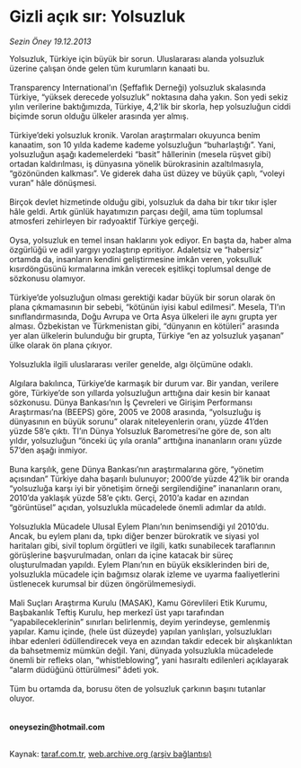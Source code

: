 # Gizli açık sır: Yolsuzluk

*Sezin Öney 19.12.2013*

<div class="yazi">Yolsuzluk, Türkiye için büyük bir sorun. Uluslararası alanda yolsuzluk üzerine çalışan önde gelen tüm kurumların kanaati bu.<br/><br/>Transparency International’ın (Şeffaflık Derneği) yolsuzluk skalasında Türkiye, “yüksek derecede yolsuzluk” noktasına daha yakın. Son yedi sekiz yılın verilerine baktığımızda, Türkiye, 4,2’lik bir skorla, hep yolsuzluğun ciddi biçimde sorun olduğu ülkeler arasında yer almış.<br/><br/>Türkiye’deki yolsuzluk kronik. Varolan araştırmaları okuyunca benim kanaatim, son 10 yılda kademe kademe yolsuzluğun “buharlaştığı”. Yani, yolsuzluğun aşağı kademelerdeki “basit” hâllerinin (mesela rüşvet gibi) ortadan kaldırılması, iş dünyasına yönelik bürokrasinin azaltılmasıyla, “gözönünden kalkması”. Ve giderek daha üst düzey ve büyük çaplı, “voleyi vuran” hâle dönüşmesi.<br/><br/>Birçok devlet hizmetinde olduğu gibi, yolsuzluk da daha bir tıkır tıkır işler hâle geldi. Artık günlük hayatımızın parçası değil, ama tüm toplumsal atmosferi zehirleyen bir radyoaktif Türkiye gerçeği.<br/><br/>Oysa, yolsuzluk en temel insan haklarını yok ediyor. En başta da, haber alma özgürlüğü ve adil yargıyı yozlaştırıp epritiyor. Adaletsiz ve “habersiz” ortamda da, insanların kendini geliştirmesine imkân veren, yoksulluk kısırdöngüsünü kırmalarına imkân verecek eşitlikçi toplumsal denge de sözkonusu olamıyor.<br/><br/>Türkiye’de yolsuzluğun olması gerektiği kadar büyük bir sorun olarak ön plana çıkmamasının bir sebebi, “kötünün iyisi kabul edilmesi”. Mesela, TI’ın sınıflandırmasında, Doğu Avrupa ve Orta Asya ülkeleri ile aynı grupta yer alması. Özbekistan ve Türkmenistan gibi, “dünyanın en kötüleri” arasında yer alan ülkelerin bulunduğu bir grupta, Türkiye “en az yolsuzluk yaşanan” ülke olarak ön plana çıkıyor.<br/><br/>Yolsuzlukla ilgili uluslararası veriler genelde, algı ölçümüne odaklı.<br/><br/>Algılara bakılınca, Türkiye’de karmaşık bir durum var. Bir yandan, verilere göre, Türkiye’de son yıllarda yolsuzluğun arttığına dair kesin bir kanaat sözkonusu. Dünya Bankası’nın İş Çevreleri ve Girişim Performansı Araştırması’na (BEEPS) göre, 2005 ve 2008 arasında, “yolsuzluğu iş dünyasının en büyük sorunu” olarak niteleyenlerin oranı, yüzde 41’den yüzde 58’e çıktı. TI’ın Dünya Yolsuzluk Barometresi’ne göre de, son altı yıldır, yolsuzluğun “önceki üç yıla oranla” arttığına inananların oranı yüzde 57’den aşağı inmiyor.<br/><br/>Buna karşılık, gene Dünya Bankası’nın araştırmalarına göre, “yönetim açısından” Türkiye daha başarılı bulunuyor; 2000’de yüzde 42’lik bir oranda “yolsuzluğa karşı iyi bir yönetişim örneği sergilendiğine” inananların oranı, 2010’da yaklaşık yüzde 58’e çıktı. Gerçi, 2010’a kadar en azından “görüntüsel” açıdan, yolsuzlukla mücadelede önemli adımlar da atıldı.<br/><br/>Yolsuzlukla Mücadele Ulusal Eylem Planı’nın benimsendiği yıl 2010’du. Ancak, bu eylem planı da, tıpkı diğer benzer bürokratik ve siyasi yol haritaları gibi, sivil toplum örgütleri ve ilgili, katkı sunabilecek taraflarının görüşlerine başvurulmadan, onları da içine katacak bir süreç oluşturulmadan yapıldı. Eylem Planı’nın en büyük eksiklerinden biri de, yolsuzlukla mücadele için bağımsız olarak izleme ve uyarma faaliyetlerini üstlenecek kurumsal bir düzen öngörülmemesiydi.<br/><br/>Mali Suçları Araştırma Kurulu (MASAK), Kamu Görevlileri Etik Kurumu, Başbakanlık Teftiş Kurulu, hep merkezî üst yapı tarafından “yapabileceklerinin” sınırları belirlenmiş, deyim yerindeyse, gemlenmiş yapılar. Kamu içinde, (hele üst düzeyde) yapılan yanlışları, yolsuzlukları ihbar edenleri ödüllendirecek veya en azından takdir edecek bir alışkanlıktan da bahsetmemiz mümkün değil. Yani, dünyada yolsuzlukla mücadelede önemli bir refleks olan, “whistleblowing”, yani hasıraltı edilenleri açıklayarak “alarm düdüğünü öttürülmesi” âdeti yok.<br/><br/>Tüm bu ortamda da, borusu öten de yolsuzluk çarkının başını tutanlar oluyor.<br/><br/><br/><b>oneysezin@hotmail.com</b><br/><br/>
</div>

Kaynak: [taraf.com.tr](http://www.taraf.com.tr:80/sezin-oney/makale-gizli-acik-sir-yolsuzluk.htm), [web.archive.org (arşiv bağlantısı)](http://web.archive.org/web/20131220234323/http://www.taraf.com.tr:80/sezin-oney/makale-gizli-acik-sir-yolsuzluk.htm)

